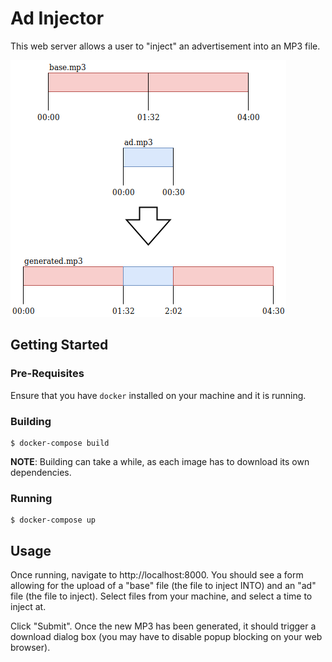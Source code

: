 # Ad Injector
This web server allows a user to "inject" an advertisement into an MP3 file.

![](https://raw.githubusercontent.com/MMazzocchi/ad_injector/readme/img/ad_injector.png?token=AAQZEJWNDUVUOQY6EDXP5NC5B6SUA)

## Getting Started
### Pre-Requisites
Ensure that you have `docker` installed on your machine and it is running.

### Building
```
$ docker-compose build
```
**NOTE**: Building can take a while, as each image has to download its own
dependencies.

### Running
```
$ docker-compose up
```

## Usage
Once running, navigate to http://localhost:8000. You should see a form allowing
for the upload of a "base" file (the file to inject INTO) and an "ad" file (the
file to inject). Select files from your machine, and select a time to inject at.

Click "Submit". Once the new MP3 has been generated, it should trigger a
download dialog box (you may have to disable popup blocking on your web
browser).

